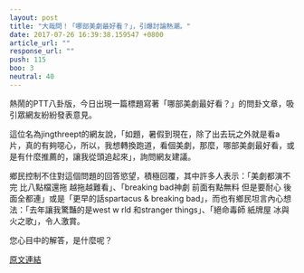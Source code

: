 ```yaml
---
layout: post
title: "大哉問！「哪部美劇最好看？」，引爆討論熱潮。"
date: 2017-07-26 16:39:38.159547 +0800
article_url: ""
response_url: ""
push: 115
boo: 3
neutral: 40
---
```


熱鬧的PTT八卦版，今日出現一篇標題寫著「哪部美劇最好看？」的問卦文章，吸引眾網友紛紛發表意見。

這位名為jingthreept的網友說，「如題，暑假到現在，除了出去玩之外就是看a片，真的有夠噁心，所以，我想轉換跑道，看個美劇，那麼，哪部美劇最好看，或是有什麼推薦的，讓我從頭追起來」，詢問網友建議。

鄉民控制不住對這個問題的回答慾望，積極回覆，其中許多人表示：「美劇都演不完 比八點檔還拖 越拖越難看」、「breaking bad神劇 前面有點無料 但是要耐心 後面全都連」或是「更早的話spartacus & breaking bad」，而也有鄉民坦言內心想法：「去年讓我驚豔的是west w rld 和stranger things」、「絕命毒師 紙牌屋 冰與火之歌」，令人激賞。

您心目中的解答，是什麼呢？

<a href = "https://www.ptt.cc/bbs/Gossiping/M.1501050852.A.3CE.html">原文連結</a>

